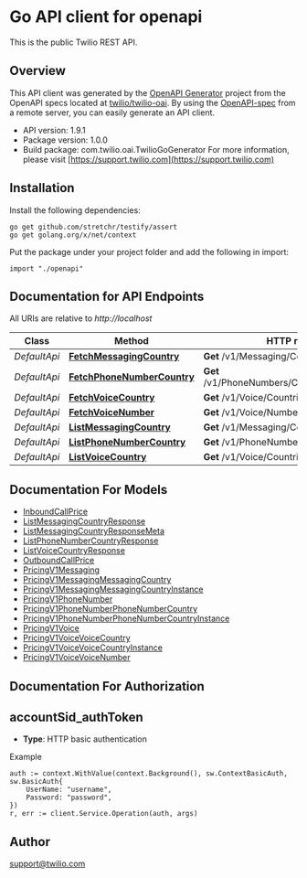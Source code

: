 # Go API client for openapi

This is the public Twilio REST API.

## Overview
This API client was generated by the [OpenAPI Generator](https://openapi-generator.tech) project from the OpenAPI specs located at [twilio/twilio-oai](https://github.com/twilio/twilio-oai/tree/main/spec).  By using the [OpenAPI-spec](https://www.openapis.org/) from a remote server, you can easily generate an API client.

- API version: 1.9.1
- Package version: 1.0.0
- Build package: com.twilio.oai.TwilioGoGenerator
For more information, please visit [https://support.twilio.com](https://support.twilio.com)

## Installation

Install the following dependencies:

```shell
go get github.com/stretchr/testify/assert
go get golang.org/x/net/context
```

Put the package under your project folder and add the following in import:

```golang
import "./openapi"
```

## Documentation for API Endpoints

All URIs are relative to *http://localhost*

Class | Method | HTTP request | Description
------------ | ------------- | ------------- | -------------
*DefaultApi* | [**FetchMessagingCountry**](docs/DefaultApi.md#fetchmessagingcountry) | **Get** /v1/Messaging/Countries/{IsoCountry} | 
*DefaultApi* | [**FetchPhoneNumberCountry**](docs/DefaultApi.md#fetchphonenumbercountry) | **Get** /v1/PhoneNumbers/Countries/{IsoCountry} | 
*DefaultApi* | [**FetchVoiceCountry**](docs/DefaultApi.md#fetchvoicecountry) | **Get** /v1/Voice/Countries/{IsoCountry} | 
*DefaultApi* | [**FetchVoiceNumber**](docs/DefaultApi.md#fetchvoicenumber) | **Get** /v1/Voice/Numbers/{Number} | 
*DefaultApi* | [**ListMessagingCountry**](docs/DefaultApi.md#listmessagingcountry) | **Get** /v1/Messaging/Countries | 
*DefaultApi* | [**ListPhoneNumberCountry**](docs/DefaultApi.md#listphonenumbercountry) | **Get** /v1/PhoneNumbers/Countries | 
*DefaultApi* | [**ListVoiceCountry**](docs/DefaultApi.md#listvoicecountry) | **Get** /v1/Voice/Countries | 


## Documentation For Models

 - [InboundCallPrice](docs/InboundCallPrice.md)
 - [ListMessagingCountryResponse](docs/ListMessagingCountryResponse.md)
 - [ListMessagingCountryResponseMeta](docs/ListMessagingCountryResponseMeta.md)
 - [ListPhoneNumberCountryResponse](docs/ListPhoneNumberCountryResponse.md)
 - [ListVoiceCountryResponse](docs/ListVoiceCountryResponse.md)
 - [OutboundCallPrice](docs/OutboundCallPrice.md)
 - [PricingV1Messaging](docs/PricingV1Messaging.md)
 - [PricingV1MessagingMessagingCountry](docs/PricingV1MessagingMessagingCountry.md)
 - [PricingV1MessagingMessagingCountryInstance](docs/PricingV1MessagingMessagingCountryInstance.md)
 - [PricingV1PhoneNumber](docs/PricingV1PhoneNumber.md)
 - [PricingV1PhoneNumberPhoneNumberCountry](docs/PricingV1PhoneNumberPhoneNumberCountry.md)
 - [PricingV1PhoneNumberPhoneNumberCountryInstance](docs/PricingV1PhoneNumberPhoneNumberCountryInstance.md)
 - [PricingV1Voice](docs/PricingV1Voice.md)
 - [PricingV1VoiceVoiceCountry](docs/PricingV1VoiceVoiceCountry.md)
 - [PricingV1VoiceVoiceCountryInstance](docs/PricingV1VoiceVoiceCountryInstance.md)
 - [PricingV1VoiceVoiceNumber](docs/PricingV1VoiceVoiceNumber.md)


## Documentation For Authorization



## accountSid_authToken

- **Type**: HTTP basic authentication

Example

```golang
auth := context.WithValue(context.Background(), sw.ContextBasicAuth, sw.BasicAuth{
    UserName: "username",
    Password: "password",
})
r, err := client.Service.Operation(auth, args)
```


## Author

support@twilio.com

